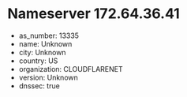 # Nameserver 172.64.36.41

* as_number: 13335
* name: Unknown
* city: Unknown
* country: US
* organization: CLOUDFLARENET
* version: Unknown
* dnssec: true
